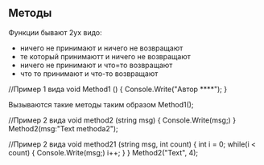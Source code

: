 ## Методы
Функции бывают 2ух видо:
* ничего не принимают и ничего не возвращают
* те который принимаютт и ничего не возвращают
* ничего не принимают и что=то возвращают
* что то принимают и что-то возвращают

//Пример 1 вида
void Method1 ()
{
     Console.Write("Автор ****");
}

Вызываются такие методы таким образом
Method1();

//Пример 2 вида
void method2 (string msg)
{
     Console.Write(msg;)
}
Method2(msg:"Text methoda2");

//Пример 2 вида
void method21 (string msg, int count)
{
     int i = 0;
     while(i < count)
     {
          Console.Write(msg;)
          i++;
     }
}
Method2("Text", 4);
